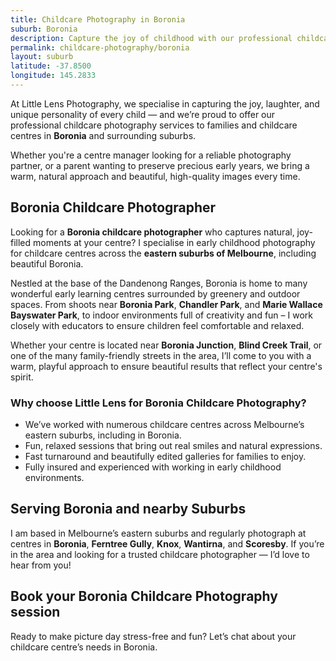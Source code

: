 ```yaml
---
title: Childcare Photography in Boronia
suburb: Boronia
description: Capture the joy of childhood with our professional childcare photography services in Boronia. We specialise in creating beautiful, natural images that families will treasure forever.
permalink: childcare-photography/boronia
layout: suburb
latitude: -37.8500
longitude: 145.2833
---
```


At Little Lens Photography, we specialise in capturing the joy, laughter, and unique personality of every child — and we’re proud to offer our professional childcare photography services to families and childcare centres in **Boronia** and surrounding suburbs.

Whether you're a centre manager looking for a reliable photography partner, or a parent wanting to preserve precious early years, we bring a warm, natural approach and beautiful, high-quality images every time.

## Boronia Childcare Photographer

Looking for a **Boronia childcare photographer** who captures natural, joy-filled moments at your centre? I specialise in early childhood photography for childcare centres across the **eastern suburbs of Melbourne**, including beautiful Boronia.

Nestled at the base of the Dandenong Ranges, Boronia is home to many wonderful early learning centres surrounded by greenery and outdoor spaces. From shoots near **Boronia Park**, **Chandler Park**, and **Marie Wallace Bayswater Park**, to indoor environments full of creativity and fun – I work closely with educators to ensure children feel comfortable and relaxed.

Whether your centre is located near **Boronia Junction**, **Blind Creek Trail**, or one of the many family-friendly streets in the area, I’ll come to you with a warm, playful approach to ensure beautiful results that reflect your centre's spirit.

### Why choose Little Lens for Boronia Childcare Photography?

- We’ve worked with numerous childcare centres across Melbourne’s eastern suburbs, including in Boronia.
- Fun, relaxed sessions that bring out real smiles and natural expressions.
- Fast turnaround and beautifully edited galleries for families to enjoy.
- Fully insured and experienced with working in early childhood environments.

## Serving Boronia and nearby Suburbs

I am based in Melbourne’s eastern suburbs and regularly photograph at centres in **Boronia**, **Ferntree Gully**, **Knox**, **Wantirna**, and **Scoresby**. If you’re in the area and looking for a trusted childcare photographer — I’d love to hear from you!

## Book your Boronia Childcare Photography session

Ready to make picture day stress-free and fun? Let’s chat about your childcare centre’s needs in Boronia.
